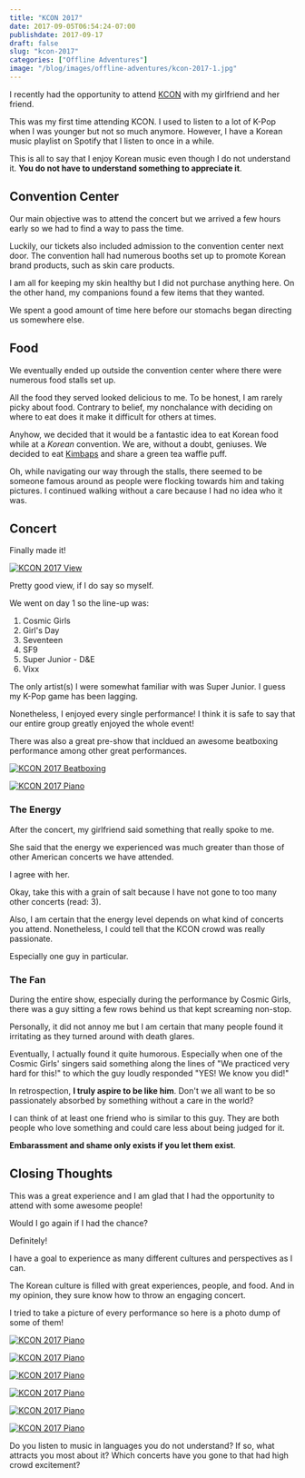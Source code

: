 ```yaml
---
title: "KCON 2017"
date: 2017-09-05T06:54:24-07:00
publishdate: 2017-09-17
draft: false
slug: "kcon-2017"
categories: ["Offline Adventures"]
image: "/blog/images/offline-adventures/kcon-2017-1.jpg"
---
```


I recently had the opportunity to attend <a href="http://www.kconusa.com/" target="_blank" rel="nofollow">KCON</a> with my girlfriend and her friend.

This was my first time attending KCON. I used to listen to a lot of K-Pop when I was younger but not so much anymore. However, I have a Korean music playlist on Spotify that I listen to once in a while.

This is all to say that I enjoy Korean music even though I do not understand it. **You do not have to understand something to appreciate it**.

## Convention Center

Our main objective was to attend the concert but we arrived a few hours early so we had to find a way to pass the time.

Luckily, our tickets also included admission to the convention center next door. The convention hall had numerous booths set up to promote Korean brand products, such as skin care products.

I am all for keeping my skin healthy but I did not purchase anything here. On the other hand, my companions found a few items that they wanted.

We spent a good amount of time here before our stomachs began directing us somewhere else.

## Food

We eventually ended up outside the convention center where there were numerous food stalls set up.

All the food they served looked delicious to me. To be honest, I am rarely picky about food. Contrary to belief, my nonchalance with deciding on where to eat does it make it difficult for others at times.

Anyhow, we decided that it would be a fantastic idea to eat Korean food while at a *Korean* convention. We are, without a doubt, geniuses. We decided to eat <a href="http://www.foodrepublic.com/2014/10/13/get-to-know-kimbap-the-korean-answer-to-japanese-sushi-rolls/" target="_blank" rel="nofollow">Kimbaps</a> and share a green tea waffle puff.

Oh, while navigating our way through the stalls, there seemed to be someone famous around as people were flocking towards him and taking pictures. I continued walking without a care because I had no idea who it was.

## Concert

Finally made it!

<a href="/images/offline-adventures/kcon-2017-2.jpg"><img src="/images/offline-adventures/kcon-2017-2.jpg" alt="KCON 2017 View" style="max-width: 710px;"/></a>

Pretty good view, if I do say so myself.

We went on day 1 so the line-up was:

1. Cosmic Girls
2. Girl's Day
3. Seventeen
4. SF9
5. Super Junior - D&E
6. Vixx

The only artist(s) I were somewhat familiar with was Super Junior. I guess my K-Pop game has been lagging.

Nonetheless, I enjoyed every single performance! I think it is safe to say that our entire group greatly enjoyed the whole event!

There was also a great pre-show that incldued an awesome beatboxing performance among other great performances.

<a href="/images/offline-adventures/kcon-2017-3.jpg"><img src="/images/offline-adventures/kcon-2017-3.jpg" alt="KCON 2017 Beatboxing" style="max-width: 710px;"/></a>

<a href="/images/offline-adventures/kcon-2017-4.jpg"><img src="/images/offline-adventures/kcon-2017-4.jpg" alt="KCON 2017 Piano" style="max-width: 710px;"/></a>

### The Energy

After the concert, my girlfriend said something that really spoke to me.

She said that the energy we experienced was much greater than those of other American concerts we have attended.

I agree with her.

Okay, take this with a grain of salt because I have not gone to too many other concerts (read: 3).

Also, I am certain that the energy level depends on what kind of concerts you attend. Nonetheless, I could tell that the KCON crowd was really passionate.

Especially one guy in particular.

### The Fan

During the entire show, especially during the performance by Cosmic Girls, there was a guy sitting a few rows behind us that kept screaming non-stop.

Personally, it did not annoy me but I am certain that many people found it irritating as they turned around with death glares.

Eventually, I actually found it quite humorous. Especially when one of the Cosmic Girls' singers said something along the lines of "We practiced very hard for this!" to which the guy loudly responded "YES! We know you did!"

In retrospection, **I truly aspire to be like him**. Don't we all want to be so passionately absorbed by something without a care in the world?

I can think of at least one friend who is similar to this guy. They are both people who love something and could care less about being judged for it.

**Embarassment and shame only exists if you let them exist**.

## Closing Thoughts

This was a great experience and I am glad that I had the opportunity to attend with some awesome people!

Would I go again if I had the chance?

Definitely!

I have a goal to experience as many different cultures and perspectives as I can.

The Korean culture is filled with great experiences, people, and food. And in my opinion, they sure know how to throw an engaging concert.

I tried to take a picture of every performance so here is a photo dump of some of them!

<a href="/images/offline-adventures/kcon-2017-5.jpg"><img src="/images/offline-adventures/kcon-2017-5.jpg" alt="KCON 2017 Piano" style="max-width: 710px;"/></a>

<a href="/images/offline-adventures/kcon-2017-6.jpg"><img src="/images/offline-adventures/kcon-2017-6.jpg" alt="KCON 2017 Piano" style="max-width: 710px;"/></a>

<a href="/images/offline-adventures/kcon-2017-7.jpg"><img src="/images/offline-adventures/kcon-2017-7.jpg" alt="KCON 2017 Piano" style="max-width: 710px;"/></a>

<a href="/images/offline-adventures/kcon-2017-8.jpg"><img src="/images/offline-adventures/kcon-2017-8.jpg" alt="KCON 2017 Piano" style="max-width: 710px;"/></a>

<a href="/images/offline-adventures/kcon-2017-9.jpg"><img src="/images/offline-adventures/kcon-2017-9.jpg" alt="KCON 2017 Piano" style="max-width: 710px;"/></a>

<a href="/images/offline-adventures/kcon-2017-10.jpg"><img src="/images/offline-adventures/kcon-2017-10.jpg" alt="KCON 2017 Piano" style="max-width: 710px;"/></a>

Do you listen to music in languages you do not understand? If so, what attracts  you most about it? Which concerts have you gone to that had high crowd excitement?